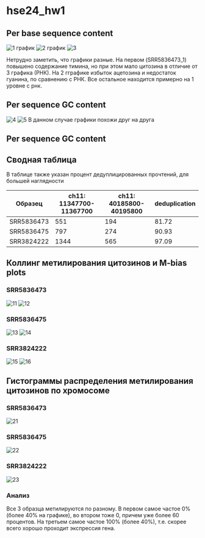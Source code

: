 # hse24_hw1

## Per base sequence content
![1 график](imgs/PbSQ.png)
![2 график](imgs/PbSQ2.png)
![3](imgs/Old.png)

Нетрудно заметить, что графики разные. На первом (SRR5836473_1) повышено содержание тимина, но при этом мало цитозина в отличие от 3 графика (РНК).
На 2 гграфике избыток ацетозина и недостаток гуанина, по сравнению с РНК. Все остальное находится примерно на 1 уровне с рнк.

## Per sequence GC content
![4](imgs/PsGC.png)
![5](imgs/PsGC2.png)
В данном случае графики похожи друг на друга


## Per sequence GC content

## Сводная таблица
В таблице также указан процент дедуплицированных прочтений, для большей наглядности

| Образец     | ch11: 11347700-11367700 | ch11: 40185800-40195800 | deduplication |
|-------------|-------------------------|-------------------------|---------------|
| SRR5836473  | 551                     | 194                     | 81.72         |
| SRR5836475  | 797                     | 274                     | 90.93         |
| SRR3824222  | 1344                    | 565                     | 97.09         |

## Коллинг метилирования цитозинов и M-bias plots

### SRR5836473
![11](imgs/731.png)
![12](imgs/732.png)
### SRR5836475
![13](imgs/751.png)
![14](imgs/752.png)
### SRR3824222
![15](imgs/221.png)
![16](imgs/222.png)

## Гистограммы распределения метилирования цитозинов по хромосоме
### SRR5836473
![21](imgs/73.png)
### SRR5836475
![22](imgs/75.png)
### SRR3824222
![23](imgs/22.png)

### Анализ
Все 3 образца метилируются по разному. В первом самое частое 0% (более 40% на графике), во втором тоже 0, причем уже более 60 процентов. На третьем самое частое 100% (более 40%), т.е. скорее всего хорошо проходит экспрессия гена.

